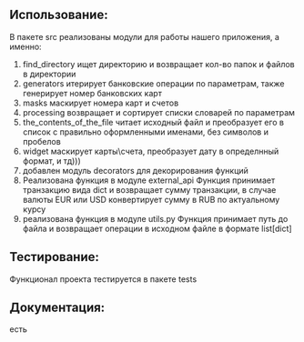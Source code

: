 ## Использование:
В пакете src реализованы модули для работы нашего приложения, а именно: 
1. find_directory ищет директорию и возвращает кол-во папок и файлов в директории
2. generators итерирует банковские операции по параметрам, также генерирует номер банковских карт
3. masks маскирует номера карт и счетов
4. processing возвращает и сортирует списки словарей по параметрам
5. the_contents_of_the_file читает исходный файл и преобразует его
    в список с правильно оформленными именами, без символов и пробелов
6. widget маскирует карты\счета, преобразует дату в определнный формат, и тд)))
7. добавлен модуль decorators для декорирования функций
8. Реализована функция в модуле external_api Функция принимает транзакцию вида dict и возвращает сумму транзакции,
    в случае валюты EUR или USD конвертирует сумму в RUB по актуальному курсу
9. реализована функция в модуле utils.py Функция принимает путь до файла и возвращает операции в исходном файле
    в формате list[dict]

## Тестирование:
Функционал проекта тестируется в пакете tests

## Документация: 
есть